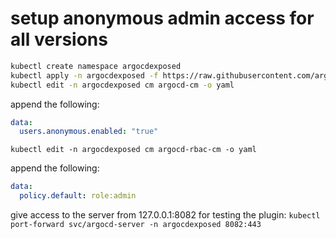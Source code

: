 # setup anonymous admin access for all versions 

```bash
kubectl create namespace argocdexposed
kubectl apply -n argocdexposed -f https://raw.githubusercontent.com/argoproj/argo-cd/stable/manifests/install.yaml
kubectl edit -n argocdexposed cm argocd-cm -o yaml
```

append the following:
```yaml
data:
  users.anonymous.enabled: "true"
```

`kubectl edit -n argocdexposed cm argocd-rbac-cm -o yaml`

append the following:
```yaml
data:
  policy.default: role:admin
```
give access to the server from 127.0.0.1:8082 for testing the plugin:
`kubectl port-forward svc/argocd-server -n argocdexposed 8082:443`
